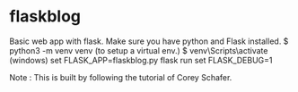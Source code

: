 # flaskblog
Basic web app with flask.
Make sure you have python and Flask installed.
$ python3 -m venv venv (to setup a virtual env.)
$ venv\Scripts\activate (windows)
set FLASK_APP=flaskblog.py
flask run
set FLASK_DEBUG=1

Note : This is built by following the tutorial of Corey Schafer. 
